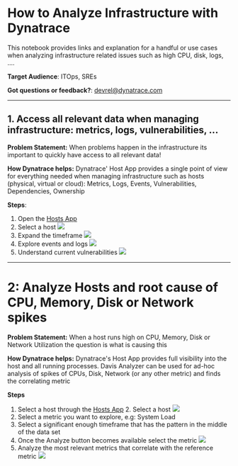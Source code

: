 # How to Analyze Infrastructure with Dynatrace
This notebook provides links and explanation for a handful or use cases when analyzing infrastructure related issues such as high CPU, disk, logs, ....

**Target Audience**: ITOps, SREs

**Got questions or feedback?**: [devrel@dynatrace.com](mailto:devrel@dynatrace.com?subject=Feedback%20on%20Infra)

---

## 1. Access all relevant data when managing infrastructure: metrics, logs, vulnerabilities, ...
**Problem Statement:** When problems happen in the infrastructure its important to quickly have access to all relevant data!

**How Dynatrace helps:** Dynatrace' Host App provides a single point of view for everything needed when managing infrastructure such as hosts (physical, virtual or cloud): Metrics, Logs, Events, Vulnerabilities, Dependencies, Ownership

**Steps**:
1. Open the [Hosts App](https://wkf10640.apps.dynatrace.com/ui/apps/dynatrace.classic.hosts/#newhosts)
2. Select a host ![](https://raw.githubusercontent.com/dynatrace-perfclinics/dynatrace-getting-started/main/images/howto_host_selecthost.png)
3. Expand the timeframe ![](https://raw.githubusercontent.com/dynatrace-perfclinics/dynatrace-getting-started/main/images/howto_host_host_details_1.png)
4. Explore events and logs ![](https://raw.githubusercontent.com/dynatrace-perfclinics/dynatrace-getting-started/main/images/howto_host_host_details_2.png)
5. Understand current vulnerabilities ![](https://raw.githubusercontent.com/dynatrace-perfclinics/dynatrace-getting-started/main/images/howto_host_vulnerabilities.png)

---

# 2: Analyze Hosts and root cause of CPU, Memory, Disk or Network spikes
**Problem Statement:** When a host runs high on CPU, Memory, Disk or Network Utilization the question is what is causing this

**How Dynatrace helps:** Dynatrace's Host App provides full visibility into the host and all running processes. Davis Analyzer can be used for ad-hoc analysis of spikes of CPUs, Disk, Network (or any other metric) and finds the correlating metric

**Steps**
1. Select a host through the [Hosts App](https://wkf10640.apps.dynatrace.com/ui/apps/dynatrace.classic.hosts/#newhosts) 2. Select a host ![](https://raw.githubusercontent.com/dynatrace-perfclinics/dynatrace-getting-started/main/images/)
2. Select a metric you want to explore, e.g: System Load
3. Select a significant enough timeframe that has the pattern in the middle of the data set
4. Once the Analyze button becomes available select the metric ![](https://raw.githubusercontent.com/dynatrace-perfclinics/dynatrace-getting-started/main/images/howto_host_davisondemand_selecttime.png)
5. Analyze the most relevant metrics that correlate with the reference metric  ![](https://raw.githubusercontent.com/dynatrace-perfclinics/dynatrace-getting-started/main/images/howto_host_davisondemand_result.png)